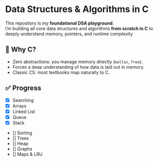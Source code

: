 # Data Structures & Algorithms in C

This repository is my **foundational DSA playground**.  
I’m building all core data structures and algorithms **from scratch in C** to deeply understand memory, pointers, and runtime complexity

## 🚀 Why C?

- Zero abstractions: you manage memory directly (`malloc`, `free`).
- Forces a deep understanding of how data is laid out in memory.
- Classic CS: most textbooks map naturally to C.

## ✅ Progress

- [x] Searching
- [x] Arrays
- [x] Linked List
- [x] Queue
- [x] Stack
- [] Sorting
- [] Trees
- [] Heap
- [] Graphs
- [] Maps & LRU
